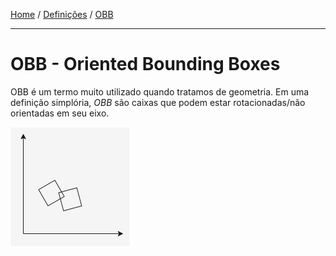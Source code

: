 [Home](../README.md#game-engine-2d---collisions) / [Definições](../README.md#definições) / [OBB](./OBB.md)

___

# OBB - Oriented Bounding Boxes

OBB é um termo muito utilizado quando tratamos de geometria. Em uma definição simplória, *OBB* são caixas que podem estar rotacionadas/não orientadas em seu eixo.

![](./assets/OBB.png)
